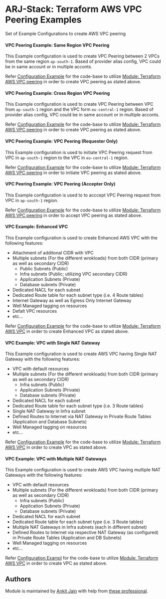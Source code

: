 # ARJ-Stack: Terraform AWS VPC Peering Examples

Set of Example Configurations to create AWS VPC peering


#### VPC Peering Example: Same Region VPC Peering

This Example configuration is used to create VPC Peering between 2 VPCs from the same region `ap-south-1`. Based of provider alias config, VPC could be in same account or in multiple acconts.

Refer [Configuration Example](https://github.com/arjstack/terraform-aws-examples/tree/main/aws-vpc-peering/same-region) for the code-base to utilize [Module: Terraform AWS VPC peering](https://github.com/arjstack/terraform-aws-vpc-peering) in order to create VPC peering as stated above.

#### VPC Peering Example: Cross Region VPC Peering

This Example configuration is used to create VPC Peering between VPC from `ap-south-1` region and the VPC form `eu-central-1` region. Based of provider alias config, VPC could be in same account or in multiple acconts.

Refer [Configuration Example](https://github.com/arjstack/terraform-aws-examples/tree/main/aws-vpc-peering/different-region) for the code-base to utilize [Module: Terraform AWS VPC peering](https://github.com/arjstack/terraform-aws-vpc-peering) in order to create VPC peering as stated above.

#### VPC Peering Example: VPC Peering (Requester Only)

This Example configuration is used to initiate VPC Peering request from VPC in `ap-south-1` region to the VPC in `eu-central-1` region.

Refer [Configuration Example](https://github.com/arjstack/terraform-aws-examples/tree/main/aws-vpc-peering/peering-requester-only) for the code-base to utilize [Module: Terraform AWS VPC peering](https://github.com/arjstack/terraform-aws-vpc-peering) in order to initiate VPC peering as stated above.

#### VPC Peering Example: VPC Peering (Accepter Only)

This Example configuration is used to to acccept VPC Peering request from VPC in `ap-south-1` region.

Refer [Configuration Example](https://github.com/arjstack/terraform-aws-examples/tree/main/aws-vpc-peering/peering-accepter-only) for the code-base to utilize [Module: Terraform AWS VPC peering](https://github.com/arjstack/terraform-aws-vpc-peering) in order to accept VPC peering as stated above.

#### VPC Example: Enhanced VPC

This Example configuration is used to create Enhanced AWS VPC with the following features:
 - Attachment of additonal CIDR with VPC
 - Multiple subnets (For the different wrokloads) from both CIDR (primary as well as secondary CIDR)
    - Public Subnets (Public)
    - Infra subnets (Public; utilizing VPC secondary CIDR)
    - Application Subnets (Private)
    - Database subnets (Private)
 - Dedicated NACL for each subnet
 - Dedicated Route table for each subnet type (i.e. 4 Route tables)
 - Internet Gateway as well as Egress Only Internet Gateway
 - Well Managed tagging on resources
 - Defalt VPC resources
 - etc...

Refer [Configuration Example](https://github.com/arjstack/terraform-aws-examples/tree/main/aws-vpc/enhanced-vpc) for the code-base to utilize [Module: Terraform AWS VPC](https://github.com/arjstack/terraform-aws-vpc) in order to create Enhanced VPC as stated above.

#### VPC Example: VPC with Single NAT Gateway

This Example configuration is used to create AWS VPC having Single NAT Gateway with the following features:
 - VPC with default resources
 - Multiple subnets (For the different wrokloads) from both CIDR (primary as well as secondary CIDR)
    - Infra subnets (Public)
    - Application Subnets (Private)
    - Database subnets (Private)
 - Dedicated NACL for each subnet
 - Dedicated Route table for each subnet type (i.e. 3 Route tables)
 - Single NAT Gateway in Infra subnet
 - Defined Routes to Internet via NAT Gateway in Private Route Tables (Application and Database Subnets)
 - Well Managed tagging on resources
 - etc...

Refer [Configuration Example](https://github.com/arjstack/terraform-aws-examples/tree/main/aws-vpc/single-nat-vpc) for the code-base to utilize [Module: Terraform AWS VPC](https://github.com/arjstack/terraform-aws-vpc) in order to create VPC as stated above.

#### VPC Example: VPC with Multiple NAT Gateways

This Example configuration is used to create AWS VPC having multiple NAT Gateways with the following features:
 - VPC with default resources
 - Multiple subnets (For the different wrokloads) from both CIDR (primary as well as secondary CIDR)
    - Infra subnets (Public)
    - Application Subnets (Private)
    - Database subnets (Private)
 - Dedicated NACL for each subnet
 - Dedicated Route table for each subnet type (i.e. 3 Route tables)
 - Multiple NAT Gateways in Infra subnets (each in different subnet)
 - Defined Routes to Internet via respective NAT Gateway (as configured) in Private Route Tables (Application and DB Subnets)
 - Well Managed tagging on resources
 - etc...

Refer [Configuration Exampl](https://github.com/arjstack/terraform-aws-examples/tree/main/aws-vpc/multiple-nat-vpc) for the code-base to utilize [Module: Terraform AWS VPC](https://github.com/arjstack/terraform-aws-vpc) in order to create VPC as stated above.

## Authors

Module is maintained by [Ankit Jain](https://github.com/ankit-jn) with help from [these professional](https://github.com/arjstack/terraform-aws-examples/graphs/contributors).

